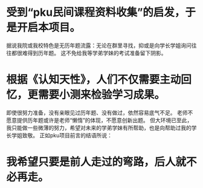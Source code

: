 # 受到“pku民间课程资料收集”的启发，于是开启本项目。
  据说我院或我校特色是无历年题流露：无论在群里寻找，抑或是向学长学姐询问往往都很难得到历年题。
  这不免给我等学弟学妹的考试准备留下阴影。
# 根据《认知天性》，人们不仅需要主动回忆，更需要小测来检验学习成果。
  即使很努力准备，没有亲眼见过历年题、没有做过，依然容易底气不足。
  老师不愿意提供历年题或许是老师“懒惰”的体现，不愿意创新出题。
  但大环境已至此，我只能做一些微薄的努力，希望对未来的学弟学妹有所帮助，也是向帮助过我的学长学姐致敬。
  正如pku项目前言的结语所说：
  # 我希望只要是前人走过的弯路，后人就不必再走。
